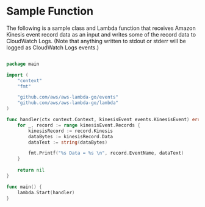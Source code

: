 # Sample Function

The following is a sample class and Lambda function that receives Amazon Kinesis event record data as an input and writes some of the record data to CloudWatch Logs. (Note that anything written to stdout or stderr will be logged as CloudWatch Logs events.)

```go

package main

import (
	"context"
	"fmt"

	"github.com/aws/aws-lambda-go/events"
	"github.com/aws/aws-lambda-go/lambda"
)

func handler(ctx context.Context, kinesisEvent events.KinesisEvent) error {
    for _, record := range kinesisEvent.Records {
        kinesisRecord := record.Kinesis
        dataBytes := kinesisRecord.Data
        dataText := string(dataBytes)

        fmt.Printf("%s Data = %s \n", record.EventName, dataText) 
    }
    
    return nil
}

func main() {
	lambda.Start(handler)
}

```
